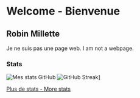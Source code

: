 # Welcome - Bienvenue

## Robin Millette

Je ne suis pas une page web. I am not a webpage.

### Stats

![Mes stats GitHub](https://github-readme-stats.vercel.app/api?username=millette) ![GitHub Streak](https://streak-stats.demolab.com?user=millette&theme=submarine-flowers&locale=fr&date_format=n%2Fj%5B%2FY%5D)]

[Plus de stats - More stats](https://metrics.lecoq.io/insights/millette)

